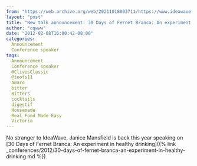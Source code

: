 ```yaml
---
from: "https://web.archive.org/web/20211018003711/https://www.ideawave.ca/new-talk-announcement-30-days-of-fernet-branca-an-experiment-in-healthy-drinking/"
layout: "post"
title: "New talk announcement: 30 Days of Fernet Branca: An experiment in healthy drinking"
author: "cqwww"
date: "2012-02-08T16:00:42-08:00"
categories:
  Announcement
  Conference speaker
tags: 
  Announcement
  Conference speaker
  @ClivesClassic
  @toots11
  amaro
  bitter
  Bitters
  cocktails
  digestif
  Housemade
  Real Food Made Easy
  Victoria
---
```


No stranger to IdeaWave, Janice Mansfield is back this year speaking on [30 Days of Fernet Branca: An experiment in healthy drinking]({% link _conferences/2012/30-days-of-fernet-branca-an-experiment-in-healthy-drinking.md %}).
